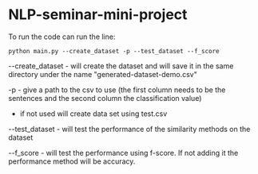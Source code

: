 # NLP-seminar-mini-project

To run the code can run the line:

    python main.py --create_dataset -p --test_dataset --f_score


--create_dataset -  will create the dataset and will save it in the same directory under the name "generated-dataset-demo.csv"

-p - give a path to the csv to use (the first column needs to be the sentences and the second column the classification value)
- if not used will create data set using test.csv

--test_dataset - will test the performance of the similarity methods on the dataset

--f_score - will test the performance using f-score. If not adding it the performance method will be accuracy.